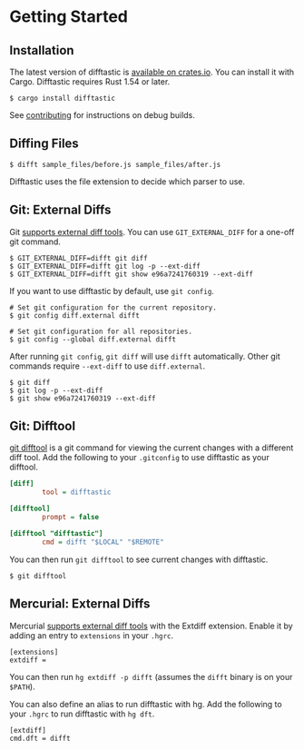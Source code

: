 # Getting Started

## Installation

The latest version of difftastic is [available on
crates.io](https://crates.io/crates/difftastic). You can install it
with Cargo. Difftastic requires Rust 1.54 or later.

```
$ cargo install difftastic
```

See [contributing](./contributing.md) for instructions on debug
builds.

## Diffing Files

```
$ difft sample_files/before.js sample_files/after.js
```

Difftastic uses the file extension to decide which parser to use.

## Git: External Diffs

Git [supports external diff
tools](https://git-scm.com/docs/diff-config#Documentation/diff-config.txt-diffexternal). You
can use `GIT_EXTERNAL_DIFF` for a one-off git command.

```
$ GIT_EXTERNAL_DIFF=difft git diff
$ GIT_EXTERNAL_DIFF=difft git log -p --ext-diff
$ GIT_EXTERNAL_DIFF=difft git show e96a7241760319 --ext-diff
```

If you want to use difftastic by default, use `git config`.

```
# Set git configuration for the current repository.
$ git config diff.external difft

# Set git configuration for all repositories.
$ git config --global diff.external difft
```

After running `git config`, `git diff` will use `difft`
automatically. Other git commands require `--ext-diff` to use
`diff.external`.

```
$ git diff
$ git log -p --ext-diff
$ git show e96a7241760319 --ext-diff
```

## Git: Difftool

[git difftool](https://git-scm.com/docs/git-difftool) is a git command
for viewing the current changes with a different diff tool.  Add the
following to your `.gitconfig` to use difftastic as your difftool.

```ini
[diff]
        tool = difftastic

[difftool]
        prompt = false

[difftool "difftastic"]
        cmd = difft "$LOCAL" "$REMOTE"
```

You can then run `git difftool` to see current changes with difftastic.

```
$ git difftool
```

## Mercurial: External Diffs

Mercurial [supports external diff
tools](https://www.mercurial-scm.org/wiki/ExtdiffExtension) with the
Extdiff extension. Enable it by adding an entry to `extensions` in
your `.hgrc`.

```
[extensions]
extdiff =
```

You can then run `hg extdiff -p difft` (assumes the `difft` binary is
on your `$PATH`).

You can also define an alias to run difftastic with hg. Add the
following to your `.hgrc` to run difftastic with `hg dft`.

```
[extdiff]
cmd.dft = difft
```

